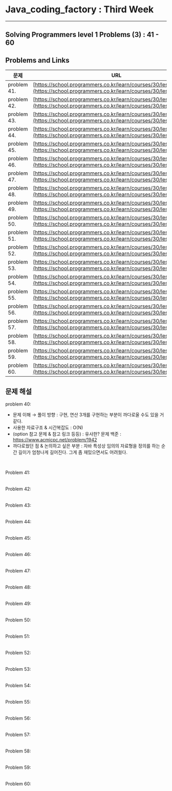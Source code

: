 
# Java_coding_factory : Third Week

---

## Solving Programmers level 1 Problems (3) : 41 - 60
## Problems and Links

| 문제  | URL |
| --- | --- |
| problem 41. | [https://school.programmers.co.kr/learn/courses/30/lessons/68935](https://school.programmers.co.kr/learn/courses/30/lessons/68935) |
| problem 42. | [https://school.programmers.co.kr/learn/courses/30/lessons/68644](https://school.programmers.co.kr/learn/courses/30/lessons/68644) |
| problem 43. | [https://school.programmers.co.kr/learn/courses/30/lessons/67256](https://school.programmers.co.kr/learn/courses/30/lessons/67256) |
| problem 44. | [https://school.programmers.co.kr/learn/courses/30/lessons/64061](https://school.programmers.co.kr/learn/courses/30/lessons/64061) |
| problem 45. | [https://school.programmers.co.kr/learn/courses/30/lessons/42889](https://school.programmers.co.kr/learn/courses/30/lessons/42889) |
| problem 46. | [https://school.programmers.co.kr/learn/courses/30/lessons/42862](https://school.programmers.co.kr/learn/courses/30/lessons/42862) |
| problem 47. | [https://school.programmers.co.kr/learn/courses/30/lessons/42840](https://school.programmers.co.kr/learn/courses/30/lessons/42840) |
| problem 48. | [https://school.programmers.co.kr/learn/courses/30/lessons/42748](https://school.programmers.co.kr/learn/courses/30/lessons/42748) |
| problem 49. | [https://school.programmers.co.kr/learn/courses/30/lessons/42576](https://school.programmers.co.kr/learn/courses/30/lessons/42576) |
| problem 50. | [https://school.programmers.co.kr/learn/courses/30/lessons/17682](https://school.programmers.co.kr/learn/courses/30/lessons/17682) |
| problem 51. | [https://school.programmers.co.kr/learn/courses/30/lessons/17681](https://school.programmers.co.kr/learn/courses/30/lessons/17681) |
| problem 52. | [https://school.programmers.co.kr/learn/courses/30/lessons/12982](https://school.programmers.co.kr/learn/courses/30/lessons/12982) |
| problem 53. | [https://school.programmers.co.kr/learn/courses/30/lessons/12977](https://school.programmers.co.kr/learn/courses/30/lessons/12977) |
| problem 54. | [https://school.programmers.co.kr/learn/courses/30/lessons/12969](https://school.programmers.co.kr/learn/courses/30/lessons/12969) |
| problem 55. | [https://school.programmers.co.kr/learn/courses/30/lessons/12954](https://school.programmers.co.kr/learn/courses/30/lessons/12954) |
| problem 56. | [https://school.programmers.co.kr/learn/courses/30/lessons/12950](https://school.programmers.co.kr/learn/courses/30/lessons/12950) |
| problem 57. | [https://school.programmers.co.kr/learn/courses/30/lessons/12948](https://school.programmers.co.kr/learn/courses/30/lessons/12948) |
| problem 58. | [https://school.programmers.co.kr/learn/courses/30/lessons/12947](https://school.programmers.co.kr/learn/courses/30/lessons/12947) |
| problem 59. | [https://school.programmers.co.kr/learn/courses/30/lessons/12944](https://school.programmers.co.kr/learn/courses/30/lessons/12944) |
| problem 60. | [https://school.programmers.co.kr/learn/courses/30/lessons/12943](https://school.programmers.co.kr/learn/courses/30/lessons/12943) |

## 문제 해설

problem 40:   

- 문제 이해 → 풀이 방향 : 구현, 연산 3개를 구현하는 부분이 까다로울 수도 있을 거 같다.
- 사용한 자료구조 & 시간복잡도 : O(N)
- (option 참고 문제 & 참고 링크 등등) :  유사한? 문제 백준 :  https://www.acmicpc.net/problem/1942
- 까다로웠던 점 & 논의하고 싶은 부분 : 자바 특성상 임의의 자료형을 정의를 하는 순간 길이가 엄청나게 길어진다. 그게 좀 재밌으면서도 어려웠다. 

<br/> 

Problem 41: 
<br />
<br />
<br />
Problem 42: 
<br />
<br />
<br />
Problem 43: 
<br />
<br />
<br />
Problem 44: 
<br />
<br />
<br />
Problem 45: 
<br />
<br />
<br />
Problem 46: 
<br />
<br />
<br />
Problem 47: 
<br />
<br />
<br />
Problem 48: 
<br />
<br />
<br />
Problem 49: 
<br />
<br />
<br />
Problem 50: 
<br />
<br />
<br />
Problem 51: 
<br />
<br />
<br />
Problem 52: 
<br />
<br />
<br />
Problem 53: 
<br />
<br />
<br />
Problem 54: 
<br />
<br />
<br />
Problem 55: 
<br />
<br />
<br />
Problem 56: 
<br />
<br />
<br />
Problem 57: 
<br />
<br />
<br />
Problem 58: 
<br />
<br />
<br />
Problem 59: 
<br />
<br />
<br />
Problem 60: 
<br />
<br />
<br />
